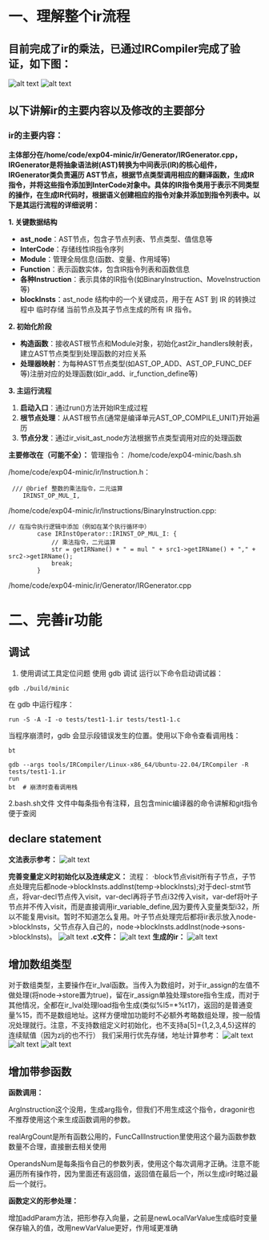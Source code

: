 # 一、理解整个ir流程

## 目前完成了ir的乘法，已通过IRCompiler完成了验证，如下图：
![alt text](figs/readmeBywh-image-1.png)
![alt text](figs/readmeBywh-image-2.png)

## 以下讲解ir的主要内容以及修改的主要部分

### ir的主要内容：
**主体部分在/home/code/exp04-minic/ir/Generator/IRGenerator.cpp，IRGenerator是将抽象语法树(AST)转换为中间表示(IR)的核心组件，IRGenerator类负责遍历 AST节点，根据节点类型调用相应的翻译函数，生成IR指令，并将这些指令添加到InterCode对象中。具体的IR指令类用于表示不同类型的操作，在生成IR代码时，根据语义创建相应的指令对象并添加到指令列表中。以下是其运行流程的详细说明：**

**1. 关键数据结构**

- **ast_node**：AST节点，包含子节点列表、节点类型、值信息等
- **InterCode**：存储线性IR指令序列
- **Module**：管理全局信息(函数、变量、作用域等)
- **Function**：表示函数实体，包含IR指令列表和函数信息
- **各种Instruction**：表示具体的IR指令(如BinaryInstruction、MoveInstruction等)
- **blockInsts**：ast_node 结构中的一个关键成员，用于在 AST 到 IR 的转换过程中 临时存储 当前节点及其子节点生成的所有 IR 指令。

**2. 初始化阶段**

- **构造函数**：接收AST根节点和Module对象，初始化ast2ir_handlers映射表，建立AST节点类型到处理函数的对应关系
- **处理器映射**：为每种AST节点类型(如AST_OP_ADD、AST_OP_FUNC_DEF等)注册对应的处理函数(如ir_add、ir_function_define等)

**3. 主运行流程**

1. **启动入口**：通过run()方法开始IR生成过程
2. **根节点处理**：从AST根节点(通常是编译单元AST_OP_COMPILE_UNIT)开始遍历
3. **节点分发**：通过ir_visit_ast_node方法根据节点类型调用对应的处理函数

**主要修改在（可能不全）：**
管理指令：
/home/code/exp04-minic/bash.sh

/home/code/exp04-minic/ir/Instruction.h：

```
 /// @brief 整数的乘法指令，二元运算
    IRINST_OP_MUL_I,
```
/home/code/exp04-minic/ir/Instructions/BinaryInstruction.cpp:

```
// 在指令执行逻辑中添加（例如在某个执行循环中）
        case IRInstOperator::IRINST_OP_MUL_I: {
            // 乘法指令，二元运算
            str = getIRName() + " = mul " + src1->getIRName() + "," + src2->getIRName();
            break;
        }
```
/home/code/exp04-minic/ir/Generator/IRGenerator.cpp

# 二、完善ir功能

## 调试
1. 使用调试工具定位问题
使用 gdb 调试
运行以下命令启动调试器：
``` 
gdb ./build/minic
```
在 gdb 中运行程序：
```
run -S -A -I -o tests/test1-1.ir tests/test1-1.c
```
当程序崩溃时，gdb 会显示段错误发生的位置。使用以下命令查看调用栈：
```
bt
```

```
gdb --args tools/IRCompiler/Linux-x86_64/Ubuntu-22.04/IRCompiler -R tests/test1-1.ir
run
bt  # 崩溃时查看调用栈
```
2.bash.sh文件
文件中每条指令有注释，且包含minic编译器的命令讲解和git指令便于查阅
## declare statement
**文法表示参考：**
![alt text](figs/README-image.png)

**完善变量定义时初始化以及连续定义：**
流程：
·block节点visit所有子节点，子节点处理完后都node->blockInsts.addInst(temp->blockInsts);对于decl-stmt节点，将var-decl节点传入visit，var-decl再将子节点i32传入visit，var-def将叶子节点并不传入visit，而是直接调用ir_variable_define,因为要传入变量类型i32，所以不能复用visit。暂时不知道怎么复用。叶子节点处理完后都将ir表示放入node->blockInsts，父节点存入自己的，node->blockInsts.addInst(node->sons->blockInsts)。
![alt text](figs/README-image-3.png)
**.c文件：**
![alt text](figs/README-image-1.png)
**生成的ir：**
![alt text](figs/README-image-2.png)

## 增加数组类型 
对于数组类型，主要操作在ir_lval函数。当传入为数组时，对于ir_assign的左值不做处理(将node->store置为true)，留在ir_assign单独处理store指令生成，而对于其他情况，全都在ir_lval处理load指令生成(类似%l5=*%t17)，返回的是普通变量%15，而不是数组地址。这样方便增加功能时不必额外考略数组处理，按一般情况处理就行。注意，不支持数组定义时初始化，也不支持a[5]={1,2,3,4,5}这样的连续赋值（因为zlj的也不行）
我们采用行优先存储，地址计算参考：
![alt text](figs/README-image-6.png)
![alt text](figs/README-image-4.png)
![alt text](figs/README-image-5.png)

## 增加带参函数

**函数调用：**

ArgInstruction这个没用，生成arg指令，但我们不用生成这个指令，dragonir也不推荐使用这个来生成函数调用的参数。

realArgCount是所有函数公用的，FuncCallInstruction里使用这个最为函数参数数量不合理，直接删去相关使用

OperandsNum是每条指令自己的参数列表，使用这个每次调用才正确。注意不能遍历所有操作符，因为里面还有返回值，返回值在最后一个，所以生成ir时略过最后一个就行。

**函数定义的形参处理：**

增加addParam方法，把形参存入向量，之前是newLocalVarValue生成临时变量保存输入的值，改用newVarValue更好，作用域更准确
